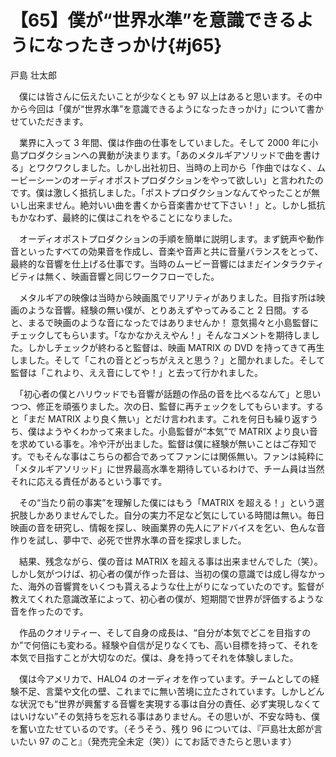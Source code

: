 # 【65】僕が“世界水準”を意識できるようになったきっかけ{#j65}

<div class="author">戸島 壮太郎</div>

　僕には皆さんに伝えたいことが少なくとも 97 以上はあると思います。その中から今回は「僕が“世界水準”を意識できるようになったきっかけ」について書かせていただきます。

　業界に入って 3 年間、僕は作曲の仕事をしていました。そして 2000 年に小島プロダクションへの異動が決まります。「あのメタルギアソリッドで曲を書ける」とワクワクしました。しかし出社初日、当時の上司から「作曲ではなく、ムービーシーンのオーディオポストプロダクションをやって欲しい」と言われたのです。僕は激しく抵抗しました。「ポストプロダクションなんてやったことが無いし出来ません。絶対いい曲を書くから音楽書かせて下さい！」と。しかし抵抗もかなわず、最終的に僕はこれをやることになりました。

　オーディオポストプロダクションの手順を簡単に説明します。まず銃声や動作音といったすべての効果音を作成し、音楽や音声と共に音量バランスをとって、最終的な音響を仕上げる仕事です。当時のムービー音響にはまだインタラクティビティは無く、映画音響と同じワークフローでした。

　メタルギアの映像は当時から映画風でリアリティがありました。目指す所は映画のような音響。経験の無い僕が、とりあえずやってみること 2 日間。すると、まるで映画のような音になったではありませんか！ 意気揚々と小島監督にチェックしてもらいます。「なかなかええやん！」そんなコメントを期待しました。しかしチェックが終わると監督は、映画 MATRIX の DVD を持ってきて再生しました。そして「これの音とどっちがええと思う？」と聞かれました。そして監督は「これより、ええ音にしてや！」と去って行かれました。

　「初心者の僕とハリウッドでも音響が話題の作品の音を比べるなんて」と思いつつ、修正を頑張りました。次の日、監督に再チェックをしてもらいます。すると「まだ MATRIX より良く無い」とだけ言われます。これを何日も繰り返すうち、僕はようやくわかって来ました。小島監督が“本気”で MATRIX より良い音を求めている事を。冷や汗が出ました。監督は僕に経験が無いことはご存知です。でもそんな事はこちらの都合であってファンには関係無い。ファンは純粋に「メタルギアソリッド」に世界最高水準を期待しているわけで、チーム員は当然それに応える責任があるという事です。

　その“当たり前の事実”を理解した僕にはもう「MATRIX を超える！」という選択肢しかありませんでした。自分の実力不足など気にしている時間は無い。毎日映画の音を研究し、情報を探し、映画業界の先人にアドバイスを乞い、色んな音作りを試し、夢中で、必死で世界水準の音を探求しました。

　結果、残念ながら、僕の音は MATRIX を超える事は出来ませんでした（笑）。しかし気がつけば、初心者の僕が作った音は、当初の僕の意識では成し得なかった、海外の音響賞をいくつも貰えるような仕上がりになっていたのです。監督が教えてくれた意識改革によって、初心者の僕が、短期間で世界が評価するような音を作ったのです。

　作品のクオリティー、そして自身の成長は、“自分が本気でどこを目指すのか”で何倍にも変わる。経験や自信が足りなくても、高い目標を持って、それを本気で目指すことが大切なのだ。僕は、身を持ってそれを体験しました。

　僕は今アメリカで、HALO4 のオーディオを作っています。チームとしての経験不足、言葉や文化の壁、これまでに無い苦境に立たされています。しかしどんな状況でも“世界が興奮する音響を実現する事は自分の責任、必ず実現しなくてはいけない”その気持ちを忘れる事はありません。その思いが、不安な時も、僕を奮い立たせているのです。（そうそう、残り 96 については、『戸島壮太郎が言いたい 97 のこと』（発売完全未定（笑））にてお話できたらと思います）
